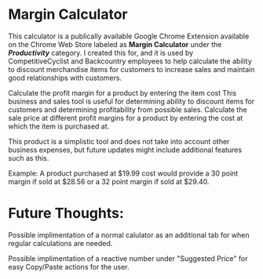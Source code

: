 # Margin Calculator

This calculator is a publically available Google Chrome Extension available on the Chrome Web Store labeled as **Margin Calculator** under the ***Productivity*** category.  I created this for, and it is used by CompetitiveCyclist and Backcountry employees to help calculate the ability to discount merchandise items for customers to increase sales and maintain good relationships with customers.

Calculate the profit margin for a product by entering the item cost
This business and sales tool is useful for determining ability to discount items for customers and determining profitability from possible sales.  Calculate the sale price at different profit margins for a product by entering the cost at which the item is purchased at.  

This product is a simplistic tool and does not take into account other business expenses, but future updates might include additional features such as this.

Example:
A product purchased at $19.99 cost would provide a 30 point margin if sold at $28.56 or a 32 point margin if sold at $29.40.


# Future Thoughts:
Possible implimentation of a normal calulator as an additional tab for when regular calculations are needed.

Possible implimentation of a reactive number under "Suggested Price" for easy Copy/Paste actions for the user.